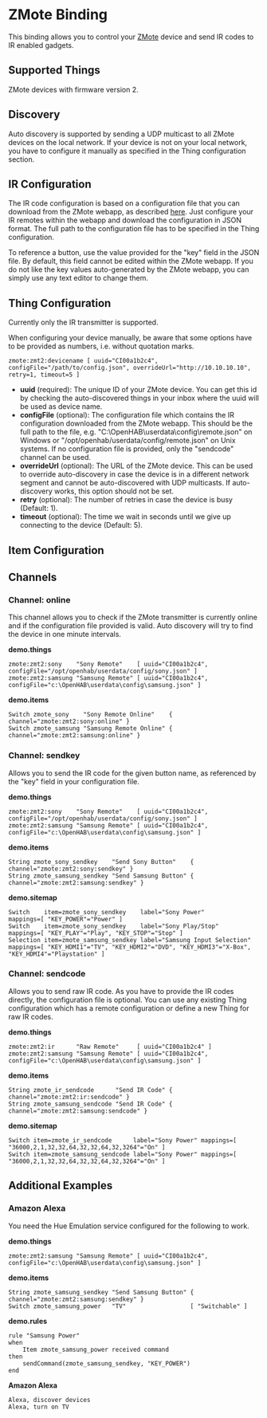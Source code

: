 # ZMote Binding

This binding allows you to control your [ZMote](http://www.zmote.io) device and send 
IR codes to IR enabled gadgets.

## Supported Things

ZMote devices with firmware version 2.

## Discovery

Auto discovery is supported by sending a UDP multicast to all ZMote devices on the 
local network. If your device is not on your local network, you have to configure it 
manually as specified in the Thing configuration section.

## IR Configuration

The IR code configuration is based on a configuration file that you can download from
the ZMote webapp, as described [here](https://community.openhab.org/t/openhab-zmote-binding/14226/23).
Just configure your IR remotes within the webapp and download the configuration in JSON
format. The full path to the configuration file has to be specified in the Thing
configuration.

To reference a button, use the value provided for the "key" field in the JSON file. By
default, this field cannot be edited within the ZMote webapp. If you do not like the
key values auto-generated by the ZMote webapp, you can simply use any text editor to
change them.

## Thing Configuration

Currently only the IR transmitter is supported. 

When configuring your device manually, be aware that some options have to be provided 
as numbers, i.e. without quotation marks.

```
zmote:zmt2:devicename [ uuid="CI00a1b2c4", configFile="/path/to/config.json", overrideUrl="http://10.10.10.10", retry=1, timeout=5 ]
```

- **uuid** (required): The unique ID of your ZMote device. You can get this id by checking 
  the auto-discovered things in your inbox where the uuid will be used as device name.
- **configFile** (optional): The configuration file which contains the IR configuration 
  downloaded from the ZMote webapp. This should be the full path to the file, e.g. 
  "C:\OpenHAB\userdata\config\remote.json" on Windows or "/opt/openhab/userdata/config/remote.json" 
  on Unix systems. If no configuration file is provided, only the "sendcode" channel can be used.
- **overrideUrl** (optional): The URL of the ZMote device. This can be used to override
  auto-discovery in case the device is in a different network segment and cannot be auto-discovered
  with UDP multicasts. If auto-discovery works, this option should not be set.
- **retry** (optional): The number of retries in case the device is busy (Default: 
  1).
- **timeout** (optional): The time we wait in seconds until we give up connecting to 
  the device (Default: 5).


## Item Configuration

## Channels

### Channel: online

This channel allows you to check if the ZMote transmitter is currently online and
if the configuration file provided is valid. Auto discovery will try to find the device 
in one minute intervals.

**demo.things**
```
zmote:zmt2:sony    "Sony Remote"    [ uuid="CI00a1b2c4", configFile="/opt/openhab/userdata/config/sony.json" ]
zmote:zmt2:samsung "Samsung Remote" [ uuid="CI00a1b2c4", configFile="c:\OpenHAB\userdata\config\samsung.json" ]
```

**demo.items**
```xtend
Switch zmote_sony    "Sony Remote Online"    { channel="zmote:zmt2:sony:online" }
Switch zmote_samsung "Samsung Remote Online" { channel="zmote:zmt2:samsung:online" }
```

### Channel: sendkey

Allows you to send the IR code for the given button name, as referenced by the "key" 
field in your configuration file.

**demo.things**
```
zmote:zmt2:sony    "Sony Remote"    [ uuid="CI00a1b2c4", configFile="/opt/openhab/userdata/config/sony.json" ]
zmote:zmt2:samsung "Samsung Remote" [ uuid="CI00a1b2c4", configFile="c:\OpenHAB\userdata\config\samsung.json" ]
```

**demo.items**
```xtend
String zmote_sony_sendkey    "Send Sony Button"    { channel="zmote:zmt2:sony:sendkey" }
String zmote_samsung_sendkey "Send Samsung Button" { channel="zmote:zmt2:samsung:sendkey" }
```

**demo.sitemap**
```xtend
Switch    item=zmote_sony_sendkey    label="Sony Power"              mappings=[ "KEY_POWER"="Power" ]
Switch    item=zmote_sony_sendkey    label="Sony Play/Stop"          mappings=[ "KEY_PLAY"="Play", "KEY_STOP"="Stop" ]
Selection item=zmote_samsung_sendkey label="Samsung Input Selection" mappings=[ "KEY_HDMI1"="TV", "KEY_HDMI2"="DVD", "KEY_HDMI3"="X-Box", "KEY_HDMI4"="Playstation" ]
```

### Channel: sendcode

Allows you to send raw IR code. As you have to provide the IR codes directly, the configuration
file is optional. You can use any existing Thing configuration which has a remote configuration
or define a new Thing for raw IR codes.

**demo.things**
```
zmote:zmt2:ir      "Raw Remote"     [ uuid="CI00a1b2c4" ]
zmote:zmt2:samsung "Samsung Remote" [ uuid="CI00a1b2c4", configFile="c:\OpenHAB\userdata\config\samsung.json" ]
```

**demo.items**
```xtend
String zmote_ir_sendcode      "Send IR Code" { channel="zmote:zmt2:ir:sendcode" }
String zmote_samsung_sendcode "Send IR Code" { channel="zmote:zmt2:samsung:sendcode" }
```

**demo.sitemap**
```xtend
Switch item=zmote_ir_sendcode      label="Sony Power" mappings=[ "36000,2,1,32,32,64,32,32,64,32,3264"="On" ]
Switch item=zmote_samsung_sendcode label="Sony Power" mappings=[ "36000,2,1,32,32,64,32,32,64,32,3264"="On" ]
```

## Additional Examples

### Amazon Alexa

You need the Hue Emulation service configured for the following to work.

**demo.things**
```
zmote:zmt2:samsung "Samsung Remote" [ uuid="CI00a1b2c4", configFile="c:\OpenHAB\userdata\config\samsung.json" ]
```

**demo.items**
```xtend
String zmote_samsung_sendkey "Send Samsung Button" { channel="zmote:zmt2:samsung:sendkey" }
Switch zmote_samsung_power   "TV"                  [ "Switchable" ]
```

**demo.rules**
```xtend
rule "Samsung Power"
when
    Item zmote_samsung_power received command
then
    sendCommand(zmote_samsung_sendkey, "KEY_POWER")
end
```

**Amazon Alexa**
```
Alexa, discover devices
Alexa, turn on TV
```
